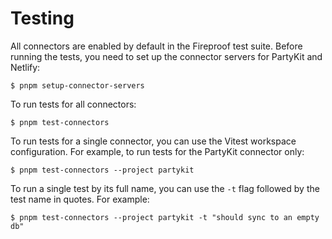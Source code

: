 # Testing

All connectors are enabled by default in the Fireproof test suite. Before running the tests, you need to set up the connector servers for PartyKit and Netlify:
```console
$ pnpm setup-connector-servers
```

To run tests for all connectors:

```console
$ pnpm test-connectors
```

To run tests for a single connector, you can use the Vitest workspace configuration. For example, to run tests for the PartyKit connector only:

```console
$ pnpm test-connectors --project partykit
```

To run a single test by its full name, you can use the `-t` flag followed by the test name in quotes. For example:

```console
$ pnpm test-connectors --project partykit -t "should sync to an empty db"
```
